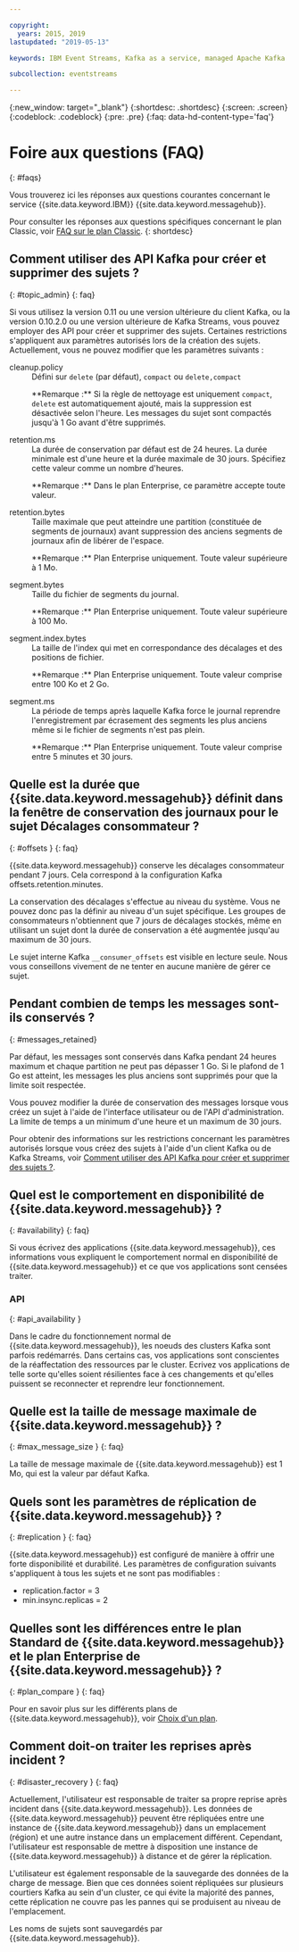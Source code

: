 ```yaml
---

copyright:
  years: 2015, 2019
lastupdated: "2019-05-13"

keywords: IBM Event Streams, Kafka as a service, managed Apache Kafka

subcollection: eventstreams

---
```


{:new_window: target="_blank"}
{:shortdesc: .shortdesc}
{:screen: .screen}
{:codeblock: .codeblock}
{:pre: .pre}
{:faq: data-hd-content-type='faq'}

# Foire aux questions (FAQ)
{: #faqs}

Vous trouverez ici les réponses aux questions courantes concernant le service {{site.data.keyword.IBM}} {{site.data.keyword.messagehub}}.

Pour consulter les réponses aux questions spécifiques concernant le plan Classic, voir [FAQ sur le plan Classic](/docs/services/EventStreams?topic=eventstreams-faqs_classic).
{: shortdesc}

<!--17/10/17 - Karen: same info duplicated at messagehub104 -->
## Comment utiliser des API Kafka pour créer et supprimer des sujets ?
{: #topic_admin}
{: faq}

Si vous utilisez la version 0.11 ou une version ultérieure du client Kafka, ou la version 0.10.2.0 ou une version ultérieure de Kafka Streams, vous pouvez employer des API pour créer et supprimer des sujets. Certaines restrictions s'appliquent aux paramètres autorisés lors de la création des sujets. Actuellement, vous ne pouvez modifier que les paramètres suivants :

<dl>
<dt>cleanup.policy</dt>
<dd>Défini sur <code>delete</code> (par défaut), <code>compact</code> ou <code>delete,compact</code>
<p>**Remarque :**
Si la règle de nettoyage est uniquement <code>compact</code>, <code>delete</code> est automatiquement ajouté, mais la suppression est désactivée selon l'heure. Les messages du sujet sont compactés jusqu'à 1 Go avant d'être supprimés.</p>
</dd>

<dt>retention.ms</dt>
<dd>La durée de conservation par défaut est de 24 heures. La durée minimale est d'une heure et la durée maximale de 30 jours. Spécifiez cette valeur comme un nombre d'heures.

<p>**Remarque :**
Dans le plan Enterprise, ce paramètre accepte toute valeur.</p>
</dd>

<dt>retention.bytes</dt>
<dd>Taille maximale que peut atteindre une partition (constituée de segments de journaux) avant suppression des anciens segments de journaux afin de libérer de l'espace.

<p>**Remarque :**
Plan Enterprise uniquement. Toute valeur supérieure à 1 Mo.</p>
</dd>

<dt>segment.bytes</dt>
<dd>Taille du fichier de segments du journal.

<p>**Remarque :**
Plan Enterprise uniquement. Toute valeur supérieure à 100 Mo.</p>
</dd>

<dt>segment.index.bytes</dt>
<dd>La taille de l'index qui met en correspondance des décalages et des positions de fichier. 

<p>**Remarque :**
Plan Enterprise uniquement. Toute valeur comprise entre 100 Ko et 2 Go.</p>
</dd>

<dt>segment.ms</dt>
<dd>La période de temps après laquelle Kafka force le journal reprendre l'enregistrement par écrasement des segments les plus anciens même si le fichier de segments n'est pas plein. 

<p>**Remarque :**
Plan Enterprise uniquement. Toute valeur comprise entre 5 minutes et 30 jours.</p>
</dd>
</dl>


## Quelle est la durée que {{site.data.keyword.messagehub}} définit dans la fenêtre de conservation des journaux pour le sujet Décalages consommateur ?
{: #offsets }
{: faq}

{{site.data.keyword.messagehub}} conserve les décalages consommateur pendant 7 jours. Cela correspond à la configuration Kafka offsets.retention.minutes. 

La conservation des décalages s'effectue au niveau du système. Vous ne pouvez donc pas la définir au niveau d'un sujet spécifique. Les groupes de consommateurs n'obtiennent que 7 jours de décalages stockés, même en utilisant un sujet dont la durée de conservation a été augmentée jusqu'au maximum de 30 jours. 

Le sujet interne Kafka <code>__consumer_offsets</code> est visible en lecture seule.
Nous vous conseillons vivement de ne tenter en aucune manière de gérer ce sujet. 

<!--following message retention info duplicted in eventstreams057-->

## Pendant combien de temps les messages sont-ils conservés ?
{: #messages_retained}

Par défaut, les messages sont conservés dans Kafka pendant 24 heures maximum et chaque partition ne peut pas dépasser 1 Go. Si le plafond de 1 Go est atteint, les messages les plus anciens sont supprimés pour que la limite soit respectée.

Vous pouvez modifier la durée de conservation des messages lorsque vous créez un sujet à l'aide de l'interface utilisateur ou de l'API d'administration. La limite de temps a un minimum d'une heure et un maximum de 30 jours.

Pour obtenir des informations sur les restrictions concernant les paramètres autorisés lorsque vous créez des sujets à l'aide d'un client Kafka ou de Kafka Streams, voir [Comment utiliser des API Kafka pour créer et supprimer des sujets ?](/docs/services/EventStreams?topic=eventstreams-faqs#topic_admin).

## Quel est le comportement en disponibilité de {{site.data.keyword.messagehub}} ?
{: #availability}
{: faq}

Si vous écrivez des applications {{site.data.keyword.messagehub}}, ces informations vous expliquent le comportement normal en disponibilité de {{site.data.keyword.messagehub}} et ce que vos applications sont censées traiter.

### API
{: #api_availability }

Dans le cadre du fonctionnement normal de {{site.data.keyword.messagehub}}, les noeuds des clusters Kafka sont parfois redémarrés.
Dans certains cas, vos applications sont conscientes de la réaffectation des ressources par le cluster. Ecrivez vos applications de telle sorte qu'elles soient résilientes face à ces changements et qu'elles puissent se reconnecter et reprendre leur fonctionnement.

## Quelle est la taille de message maximale de {{site.data.keyword.messagehub}} ? 
{: #max_message_size }
{: faq}

La taille de message maximale de {{site.data.keyword.messagehub}} est 1 Mo, qui est la valeur par défaut Kafka. 

## Quels sont les paramètres de réplication de {{site.data.keyword.messagehub}} ? 
{: #replication }
{: faq}

{{site.data.keyword.messagehub}} est configuré de manière à offrir une forte disponibilité et durabilité.
Les paramètres de configuration suivants s'appliquent à tous les sujets et ne sont pas modifiables :
* replication.factor = 3 
* min.insync.replicas = 2

## Quelles sont les différences entre le plan Standard de {{site.data.keyword.messagehub}} et le plan Enterprise de {{site.data.keyword.messagehub}} ?
{: #plan_compare }
{: faq}

Pour en savoir plus sur les différents plans de {{site.data.keyword.messagehub}}, voir [Choix d'un plan](/docs/services/EventStreams?topic=eventstreams-plan_choose).

## Comment doit-on traiter les reprises après incident ?
{: #disaster_recovery }
{: faq}

Actuellement, l'utilisateur est responsable de traiter sa propre reprise après incident dans {{site.data.keyword.messagehub}}. Les données de {{site.data.keyword.messagehub}} peuvent être répliquées entre une instance de {{site.data.keyword.messagehub}} dans un emplacement (région) et une autre instance dans un emplacement différent. Cependant, l'utilisateur est responsable de mettre à disposition une instance de {{site.data.keyword.messagehub}} à distance et de gérer la réplication.

L'utilisateur est également responsable de la sauvegarde des données de la charge de message. Bien que ces données soient répliquées sur plusieurs courtiers Kafka au sein d'un cluster, ce qui évite la majorité des pannes, cette réplication ne couvre pas les pannes qui se produisent au niveau de l'emplacement. 

Les noms de sujets sont sauvegardés par {{site.data.keyword.messagehub}}.















